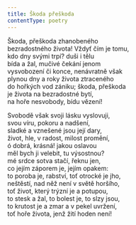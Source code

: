```yaml
---
title: Škoda přeškoda
contentType: poetry
---
```


Škoda, přeškoda zhanobeného  
bezradostného života! Vždyť čím je tomu,  
kdo dny svými trpí? duši i tělu  
bída a žal, mučivé čekání jenom  
vysvobození či konce, nenávratně však  
plynou dny a roky života ztraceného  
do hořkých vod zániku; škoda, přeškoda  
je života na bezradostné bytí,  
na hoře nesvobody, bídu vězení!

Svobodě však svoji lásku vyslovuji,  
svou víru, pokoru a nadšení,  
sladké a vznešené jsou její dary,  
život, hle, v radost, milost promění,  
ó dobrá, krásná! jakou oslavou  
měl bych ji velebit, tu výsostnou?  
mé srdce sotva stačí, řeknu jen,  
co jejím záporem je, jejím opakem:  
to poroba je, rabství, toť otrocké je jho,  
neštěstí, nad něž není v světě horšího,  
toť život, který trýzní je a potupou,  
to stesk a žal, to bolest je, to slzy jsou,  
to krutost je a zmar a v pekel uvržení,  
toť hoře života, jenž žití hoden není!
